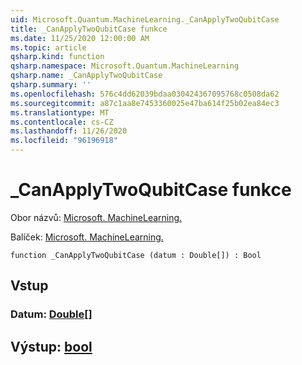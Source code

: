 ```yaml
---
uid: Microsoft.Quantum.MachineLearning._CanApplyTwoQubitCase
title: _CanApplyTwoQubitCase funkce
ms.date: 11/25/2020 12:00:00 AM
ms.topic: article
qsharp.kind: function
qsharp.namespace: Microsoft.Quantum.MachineLearning
qsharp.name: _CanApplyTwoQubitCase
qsharp.summary: ''
ms.openlocfilehash: 576c4dd62039bdaa030424367095768c0508da62
ms.sourcegitcommit: a87c1aa8e7453360025e47ba614f25b02ea84ec3
ms.translationtype: MT
ms.contentlocale: cs-CZ
ms.lasthandoff: 11/26/2020
ms.locfileid: "96196918"
---
```

# <a name="_canapplytwoqubitcase-function"></a>_CanApplyTwoQubitCase funkce

Obor názvů: [Microsoft. MachineLearning.](xref:Microsoft.Quantum.MachineLearning)

Balíček: [Microsoft. MachineLearning.](https://nuget.org/packages/Microsoft.Quantum.MachineLearning)




```qsharp
function _CanApplyTwoQubitCase (datum : Double[]) : Bool
```


## <a name="input"></a>Vstup

### <a name="datum--double"></a>Datum: [Double](xref:microsoft.quantum.lang-ref.double)[]





## <a name="output--bool"></a>Výstup: [bool](xref:microsoft.quantum.lang-ref.bool)

